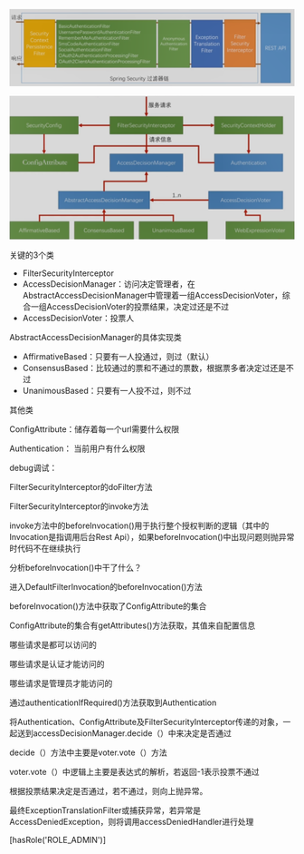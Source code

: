 ![](./media/SpringSecurity过滤器链Anonymous.png)





![](./media/SpringSecurity控制授权.png)

关键的3个类

- FilterSecurityInterceptor
- AccessDecisionManager：访问决定管理者，在AbstractAccessDecisionManager中管理着一组AccessDecisionVoter，综合一组AccessDecisionVoter的投票结果，决定过还是不过
- AccessDecisionVoter：投票人

AbstractAccessDecisionManager的具体实现类

- AffirmativeBased：只要有一人投通过，则过（默认）
- ConsensusBased：比较通过的票和不通过的票数，根据票多者决定过还是不过
- UnanimousBased：只要有一人投不过，则不过



其他类

ConfigAttribute：储存着每一个url需要什么权限

Authentication： 当前用户有什么权限



debug调试：

FilterSecurityInterceptor的doFilter方法

FilterSecurityInterceptor的invoke方法

invoke方法中的beforeInvocation()用于执行整个授权判断的逻辑（其中的Invocation是指调用后台Rest Api），如果beforeInvocation()中出现问题则抛异常时代码不在继续执行



分析beforeInvocation()中干了什么？

进入DefaultFilterInvocation的beforeInvocation()方法

beforeInvocation()方法中获取了ConfigAttribute的集合



ConfigAttribute的集合有getAttributes()方法获取，其值来自配置信息

哪些请求是都可以访问的

哪些请求是认证才能访问的

哪些请求是管理员才能访问的



通过authenticationIfRequired()方法获取到Authentication



将Authentication、ConfigAttribute及FilterSecurityInterceptor传递的对象，一起送到accessDecisionManager.decide（）中来决定是否通过

decide（）方法中主要是voter.vote（）方法

voter.vote（）中逻辑上主要是表达式的解析，若返回-1表示投票不通过

根据投票结果决定是否通过，若不通过，则向上抛异常。

最终ExceptionTranslationFilter或捕获异常，若异常是AccessDeniedException，则将调用accessDeniedHandler进行处理





[hasRole('ROLE_ADMIN')]



